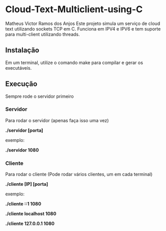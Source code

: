 # Cloud-Text-Multiclient-using-C

Matheus Victor Ramos dos Anjos
Este projeto simula um serviço de cloud text utilizando sockets TCP em C. Funciona em IPV4 e IPV6 e tem suporte para multi-client utilizando threads.

## Instalação
Em um terminal, utilize o comando make para compilar e gerar os executáveis.

## Execução

Sempre rode o servidor primeiro

### Servidor
Para rodar o servidor (apenas faça isso uma vez)

**./servidor [porta]**

exemplo:

**./servidor 1080**

### Cliente
Para rodar o cliente (Pode rodar vários clientes, um em cada terminal)

**./cliente [IP] [porta]**

exemplo:

**./cliente ::1 1080**

**./cliente localhost 1080**

**./cliente 127.0.0.1 1080**

